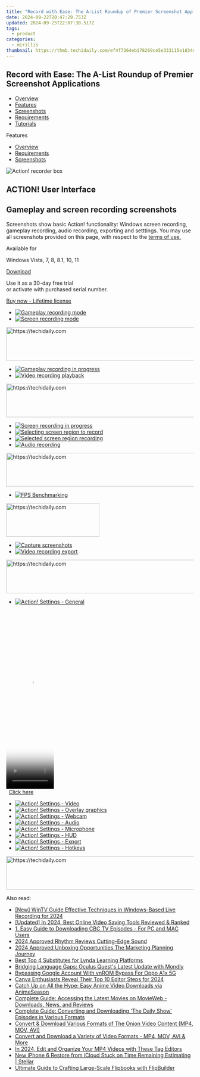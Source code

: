 ```yaml
---
title: "Record with Ease: The A-List Roundup of Premier Screenshot Applications"
date: 2024-09-22T20:47:29.753Z
updated: 2024-09-25T22:07:30.517Z
tags:
  - product
categories:
  - mirillis
thumbnail: https://thmb.techidaily.com/ef4f7364eb178269ce5e333115e1834d8d6af4b37108b148f724431123b9f7ea.jpg
---
```


## Record with Ease: The A-List Roundup of Premier Screenshot Applications

* [Overview](https://tools.techidaily.com/mirillis/products/)
* [Features](https://tools.techidaily.com/mirillis/products/)
* [Screenshots](https://tools.techidaily.com/mirillis/products/)
* [Requirements](https://tools.techidaily.com/mirillis/products/)
* [Tutorials](https://tools.techidaily.com/mirillis/products/)

Features

* [Overview](https://tools.techidaily.com/mirillis/products/)
* [Requirements](https://tools.techidaily.com/mirillis/products/)
* [Screenshots](https://tools.techidaily.com/mirillis/products/)

![Action! recorder box](https://mirillis.com/res/old/media/images/action_box.png) 

## ACTION! User Interface

## Gameplay and screen recording screenshots

Screenshots show basic Action! functionality: Windows screen recording, gameplay recording, audio recording, exporting and setttings. You may use all screenshots provided on this page, with respect to the [terms of use.](https://tools.techidaily.com/mirillis/products/)

Available for

Windows Vista, 7, 8, 8.1, 10, 11

[Download](https://tools.techidaily.com/mirillis/products/) 

Use it as a 30-day free trial  
 or activate with purchased serial number.

[Buy now - Lifetime license](https://tools.techidaily.com/mirillis/products/) 

* [![Gameplay recording mode](https://mirillis.com/res/old/media/images/screenshots/action/mirillis_action_window_games_and_applications_min.jpg)](https://mirillis.com/res/old/media/images/screenshots/action/mirillis%5Faction%5Fwindow%5Fgames%5Fand%5Fapplications.jpg)
* [![Screen recording mode](https://mirillis.com/res/old/media/images/screenshots/action/mirillis_action_window_desktop_recording_min.jpg)](https://mirillis.com/res/old/media/images/screenshots/action/mirillis%5Faction%5Fwindow%5Fdesktop%5Frecording.jpg)

<!-- affiliate ads begin -->
<a href="https://aligracehair.sjv.io/c/5597632/2135361/19272" target="_top" id="2135361">
  <img src="//a.impactradius-go.com/display-ad/19272-2135361" border="0" alt="https://techidaily.com" width="728" height="90"/>
</a>
<img height="0" width="0" src="https://aligracehair.sjv.io/i/5597632/2135361/19272" style="position:absolute;visibility:hidden;" border="0" />
<!-- affiliate ads end -->

* [![Gameplay recording in progress](https://mirillis.com/res/old/media/images/screenshots/action/mirillis_action_gameplay_recording_min.jpg)](https://mirillis.com/res/old/media/images/screenshots/action/mirillis%5Faction%5Fgameplay%5Frecording.jpg)
* [![Video recording playback](https://mirillis.com/res/old/media/images/screenshots/action/mirillis_action_video_playback_with_action_player_min.jpg)](https://mirillis.com/res/old/media/images/screenshots/action/mirillis%5Faction%5Fvideo%5Fplayback%5Fwith%5Faction%5Fplayer.jpg)

<!-- affiliate ads begin -->
<a href="https://appsumo.8odi.net/c/5597632/2144299/7443" target="_top" id="2144299">
  <img src="//a.impactradius-go.com/display-ad/7443-2144299" border="0" alt="https://techidaily.com" width="728" height="90"/>
</a>
<img height="0" width="0" src="https://appsumo.8odi.net/i/5597632/2144299/7443" style="position:absolute;visibility:hidden;" border="0" />
<!-- affiliate ads end -->

* [![Screen recording in progress](https://mirillis.com/res/old/media/images/screenshots/action/mirillis_action_desktop_recording_min.jpg)](https://mirillis.com/res/old/media/images/screenshots/action/mirillis%5Faction%5Fdesktop%5Frecording.jpg)
* [![Selecting screen region to record](https://mirillis.com/res/old/media/images/screenshots/action/mirillis_action_desktop_region_selection_min.jpg)](https://mirillis.com/res/old/media/images/screenshots/action/mirillis%5Faction%5Fdesktop%5Fregion%5Fselection.jpg)
* [![Selected screen region recording](https://mirillis.com/res/old/media/images/screenshots/action/mirillis_action_desktop_region_recording_min.jpg)](https://mirillis.com/res/old/media/images/screenshots/action/mirillis%5Faction%5Fdesktop%5Fregion%5Frecording.jpg)
* [![Audio recording](https://mirillis.com/res/old/media/images/screenshots/action/mirillis_action_window_audio_recording_min.jpg)](https://mirillis.com/res/old/media/images/screenshots/action/mirillis%5Faction%5Fwindow%5Faudio%5Frecording.jpg)

<!-- affiliate ads begin -->
<a href="https://ephamedtechinc.pxf.io/c/5597632/2130529/26400" target="_top" id="2130529">
  <img src="//a.impactradius-go.com/display-ad/26400-2130529" border="0" alt="https://techidaily.com" width="728" height="90"/>
</a>
<img height="0" width="0" src="https://ephamedtechinc.pxf.io/i/5597632/2130529/26400" style="position:absolute;visibility:hidden;" border="0" />
<!-- affiliate ads end -->

* [![FPS Benchmarking](https://mirillis.com/res/old/media/images/screenshots/action/mirillis_action_window_benchmarks_min.jpg)](https://mirillis.com/res/old/media/images/screenshots/action/mirillis%5Faction%5Fwindow%5Fbenchmarks.jpg)

<!-- affiliate ads begin -->
<a href="https://aligracehair.sjv.io/c/5597632/2135354/19272" target="_top" id="2135354">
  <img src="//a.impactradius-go.com/display-ad/19272-2135354" border="0" alt="https://techidaily.com" width="250" height="90"/>
</a>
<img height="0" width="0" src="https://aligracehair.sjv.io/i/5597632/2135354/19272" style="position:absolute;visibility:hidden;" border="0" />
<!-- affiliate ads end -->

* [![Capture screenshots](https://mirillis.com/res/old/media/images/screenshots/action/mirillis_action_window_screenshots_min.jpg)](https://mirillis.com/res/old/media/images/screenshots/action/mirillis%5Faction%5Fwindow%5Fscreenshots.jpg)
* [![Video recording export](https://mirillis.com/res/old/media/images/screenshots/action/mirillis_action_recordings_export_window_min.jpg)](https://mirillis.com/res/old/media/images/screenshots/action/mirillis%5Faction%5Frecordings%5Fexport%5Fwindow.jpg)

<!-- affiliate ads begin -->
<a href="https://dhgate.sjv.io/c/5597632/1172027/12108" target="_top" id="1172027">
  <img src="//a.impactradius-go.com/display-ad/12108-1172027" border="0" alt="https://techidaily.com" width="728" height="90"/>
</a>
<img height="0" width="0" src="https://dhgate.sjv.io/i/5597632/1172027/12108" style="position:absolute;visibility:hidden;" border="0" />
<!-- affiliate ads end -->

* [![Action! Settings - General](https://mirillis.com/res/old/media/images/screenshots/action/mirillis_action_settings_general_min.jpg)](https://mirillis.com/res/old/media/images/screenshots/action/mirillis%5Faction%5Fsettings%5Fgeneral.jpg)

<!-- affiliate ads begin -->
<span id="1975636">
					<video width="128" height="480" style="cursor:pointer"
           poster="//a.impactradius-go.com/display-clicktoplayimage/1975636.png"
           onclick="if(!this.playClicked){this.play();this.setAttribute('controls',true);this.playClicked=true;}">
	   <source src="//a.impactradius-go.com/display-ad/22993-1975636">
	   <img src="//a.impactradius-go.com/display-clicktoplayimage/1975636.png" style="border: none; height: 100%; width: 100%; object-fit: contain">
	</video>
	<div style="width:80px;text-align:center"><a href="javascript:window.open(decodeURIComponent('https%3A%2F%2Fhomestyler.sjv.io%2Fc%2F5597632%2F1975636%2F22993'), '_blank');void(0);">Click here</a></div>
</span>
<img height="0" width="0" src="https://imp.pxf.io/i/5597632/1975636/22993" style="position:absolute;visibility:hidden;" border="0" />
<!-- affiliate ads end -->

* [![Action! Settings - Video](https://mirillis.com/res/old/media/images/screenshots/action/mirillis_action_settings_video_min.jpg)](https://mirillis.com/res/old/media/images/screenshots/action/mirillis%5Faction%5Fsettings%5Fvideo.jpg)
* [![Action! Settings - Overlay graphics](https://mirillis.com/res/old/media/images/screenshots/action/mirillis_action_settings_overlay_min.jpg)](https://mirillis.com/res/old/media/images/screenshots/action/mirillis%5Faction%5Fsettings%5Foverlay.jpg)
* [![Action! Settings - Webcam](https://mirillis.com/res/old/media/images/screenshots/action/mirillis_action_settings_webcam_min.jpg)](https://mirillis.com/res/old/media/images/screenshots/action/mirillis%5Faction%5Fsettings%5Fwebcam.jpg)
* [![Action! Settings - Audio](https://mirillis.com/res/old/media/images/screenshots/action/mirillis_action_settings_audio_min.jpg)](https://mirillis.com/res/old/media/images/screenshots/action/mirillis%5Faction%5Fsettings%5Faudio.jpg)
* [![Action! Settings - Microphone](https://mirillis.com/res/old/media/images/screenshots/action/mirillis_action_settings_microphone_min.jpg)](https://mirillis.com/res/old/media/images/screenshots/action/mirillis%5Faction%5Fsettings%5Fmicrophone.jpg)
* [![Action! Settings - HUD](https://mirillis.com/res/old/media/images/screenshots/action/mirillis_action_settings_hud_min.jpg)](https://mirillis.com/res/old/media/images/screenshots/action/mirillis%5Faction%5Fsettings%5Fhud.jpg)
* [![Action! Settings - Export](https://mirillis.com/res/old/media/images/screenshots/action/mirillis_action_settings_export_min.jpg)](https://mirillis.com/res/old/media/images/screenshots/action/mirillis%5Faction%5Fsettings%5Fexport.jpg)
* [![Action! Settings - Hotkeys](https://mirillis.com/res/old/media/images/screenshots/action/mirillis_action_settings_hotkeys_min.jpg)](https://mirillis.com/res/old/media/images/screenshots/action/mirillis%5Faction%5Fsettings%5Fhotkeys.jpg)

<!-- affiliate ads begin -->
<a href="https://appsumo.8odi.net/c/5597632/2123739/7443" target="_top" id="2123739">
  <img src="//a.impactradius-go.com/display-ad/7443-2123739" border="0" alt="https://techidaily.com" width="728" height="90"/>
</a>
<img height="0" width="0" src="https://appsumo.8odi.net/i/5597632/2123739/7443" style="position:absolute;visibility:hidden;" border="0" />
<!-- affiliate ads end -->

<ins class="adsbygoogle"
     style="display:block"
     data-ad-format="autorelaxed"
     data-ad-client="ca-pub-7571918770474297"
     data-ad-slot="1223367746"></ins>

<ins class="adsbygoogle"
     style="display:block"
     data-ad-client="ca-pub-7571918770474297"
     data-ad-slot="8358498916"
     data-ad-format="auto"
     data-full-width-responsive="true"></ins>

<span class="atpl-alsoreadstyle">Also read:</span>
<div><ul>
<li><a href="https://screen-activity-recording.techidaily.com/new-wintv-guide-effective-techniques-in-windows-based-live-recording-for-2024/"><u>[New] WinTV Guide Effective Techniques in Windows-Based Live Recording for 2024</u></a></li>
<li><a href="https://screen-activity-recording.techidaily.com/updated-in-2024-best-online-video-saving-tools-reviewed-and-ranked/"><u>[Updated] In 2024, Best Online Video Saving Tools Reviewed & Ranked</u></a></li>
<li><a href="https://win-popular.techidaily.com/1-easy-guide-to-downloading-cbc-tv-episodes-for-pc-and-mac-users/"><u>1. Easy Guide to Downloading CBC TV Episodes - For PC and MAC Users</u></a></li>
<li><a href="https://screen-sharing-recording.techidaily.com/2024-approved-rhythm-reviews-cutting-edge-sound/"><u>2024 Approved Rhythm Reviews Cutting-Edge Sound</u></a></li>
<li><a href="https://fox-links.techidaily.com/2024-approved-unboxing-opportunities-the-marketing-planning-journey/"><u>2024 Approved Unboxing Opportunities The Marketing Planning Journey</u></a></li>
<li><a href="https://win-popular.techidaily.com/best-top-4-substitutes-for-lynda-learning-platforms/"><u>Best Top 4 Substitutes for Lynda Learning Platforms</u></a></li>
<li><a href="https://mondly-stories.techidaily.com/bridging-language-gaps-oculus-quests-latest-update-with-mondly/"><u>Bridging Language Gaps: Oculus Quest's Latest Update with Mondly</u></a></li>
<li><a href="https://easy-unlock-android.techidaily.com/bypassing-google-account-with-vnrom-bypass-for-oppo-a1x-5g-by-drfone-android/"><u>Bypassing Google Account With vnROM Bypass For Oppo A1x 5G</u></a></li>
<li><a href="https://extra-information.techidaily.com/canva-enthusiasts-reveal-their-top-10-editor-steps-for-2024/"><u>Canva Enthusiasts Reveal Their Top 10 Editor Steps for 2024</u></a></li>
<li><a href="https://win-popular.techidaily.com/catch-up-on-all-the-hype-easy-anime-video-downloads-via-animeseason/"><u>Catch Up on All the Hype: Easy Anime Video Downloads via AnimeSeason</u></a></li>
<li><a href="https://win-popular.techidaily.com/complete-guide-accessing-the-latest-movies-on-movieweb-downloads-news-and-reviews/"><u>Complete Guide: Accessing the Latest Movies on MovieWeb - Downloads, News, and Reviews</u></a></li>
<li><a href="https://win-popular.techidaily.com/complete-guide-converting-and-downloading-the-daily-show-episodes-in-various-formats/"><u>Complete Guide: Converting and Downloading 'The Daily Show' Episodes in Various Formats</u></a></li>
<li><a href="https://win-popular.techidaily.com/convert-and-download-various-formats-of-the-onion-video-content-mp4-mov-avi/"><u>Convert & Download Various Formats of The Onion Video Content (MP4, MOV, AVI)</u></a></li>
<li><a href="https://win-popular.techidaily.com/convert-and-download-a-variety-of-video-formats-mp4-mov-avi-and-more/"><u>Convert and Download a Variety of Video Formats - MP4, MOV, AVI & More</u></a></li>
<li><a href="https://smart-video-creator.techidaily.com/in-2024-edit-and-organize-your-mp4-videos-with-these-tag-editors/"><u>In 2024, Edit and Organize Your MP4 Videos with These Tag Editors</u></a></li>
<li><a href="https://review-topics.techidaily.com/new-iphone-6-restore-from-icloud-stuck-on-time-remaining-estimating-stellar-by-stellar-data-recovery-ios-iphone-data-recovery/"><u>New iPhone 6 Restore from iCloud Stuck on Time Remaining Estimating | Stellar</u></a></li>
<li><a href="https://win-popular.techidaily.com/ultimate-guide-to-crafting-large-scale-flipbooks-with-flipbuilder/"><u>Ultimate Guide to Crafting Large-Scale Flipbooks with FlipBuilder</u></a></li>
</ul></div>

